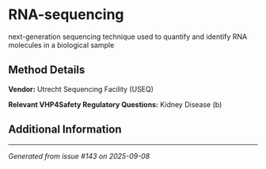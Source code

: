 # RNA-sequencing

next-generation sequencing technique used to quantify and identify RNA molecules in a biological sample

## Method Details

**Vendor:** Utrecht Sequencing Facility (USEQ)

**Relevant VHP4Safety Regulatory Questions:** Kidney Disease (b)

## Additional Information

---

*Generated from issue #143 on 2025-09-08*

